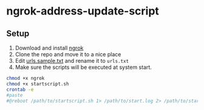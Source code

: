 # ngrok-address-update-script

## Setup
1. Download and install [ngrok](https://ngrok.com/download)
2. Clone the repo and move it to a nice place
3. Edit [urls.sample.txt](urls.sample.txt) and rename it to `urls.txt`
4. Make sure the scripts will be executed at system start.
```sh
chmod +x ngrok 
chmod +x startscript.sh
crontab -e
#paste
#@reboot /path/to/startscript.sh 1> /path/to/start.log 2> /path/to/start.err.log
```